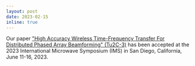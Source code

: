 ```yaml
---
layout: post
date: 2023-02-15
inline: true
---
```


Our paper ["High Accuracy Wireless Time-Frequency Transfer For Distributed Phased Array Beamforming" (Tu2C-3)](https://ims-ieee.org/technical-program/technical-sessions?type=Tu2C-3&date=2023-06-13) has been accepted at the 2023 International Microwave Symposium (IMS) in San Diego, California, June 11-16, 2023.
